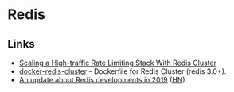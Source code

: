 # Redis

## Links

* [Scaling a High-traffic Rate Limiting Stack With Redis Cluster](https://brandur.org/redis-cluster)
* [docker-redis-cluster](https://github.com/Grokzen/docker-redis-cluster) - Dockerfile for Redis Cluster \(redis 3.0+\).
* [An update about Redis developments in 2019](http://antirez.com/news/126) \([HN](https://news.ycombinator.com/item?id=19227070)\)

